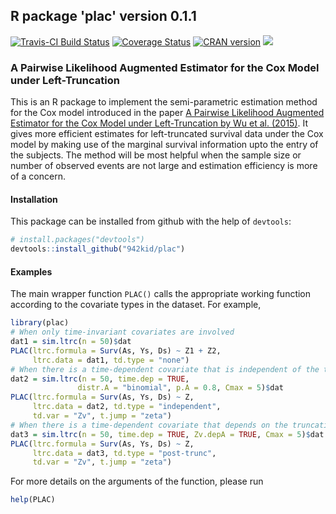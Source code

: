 ## R package 'plac' version 0.1.1

[![Travis-CI Build Status](https://travis-ci.org/942kid/plac.svg?branch=master)](https://travis-ci.org/942kid/plac)
[![Coverage Status](https://img.shields.io/codecov/c/github/942kid/plac/master.svg)](https://codecov.io/github/942kid/plac?branch=master)
[![CRAN version](http://www.r-pkg.org/badges/version/plac)](https://cran.r-project.org/package=plac)
![](http://cranlogs.r-pkg.org/badges/grand-total/plac)


### A Pairwise Likelihood Augmented Estimator for the Cox Model under Left-Truncation 

This is an R package to implement the semi-parametric estimation method for the Cox model introduced in the paper [<it>A Pairwise Likelihood Augmented Estimator for the Cox Model under Left-Truncation</it> by Wu et al. (2015)](http://biostats.bepress.com/umichbiostat/paper118/).
It gives more efficient estimates for left-truncated survival data under the Cox model by making use of the marginal survival information upto the entry of the subjects.
The method will be most helpful when the sample size or number of observed events are not large and estimation efficiency is more of a concern.

####  Installation 

This package can be installed from github with the help of `devtools`:

```R
# install.packages("devtools")
devtools::install_github("942kid/plac")
```

#### Examples

The main wrapper function `PLAC()` calls the appropriate working function according to the covariate types in the dataset. For example,

```R
library(plac)
# When only time-invariant covariates are involved
dat1 = sim.ltrc(n = 50)$dat
PLAC(ltrc.formula = Surv(As, Ys, Ds) ~ Z1 + Z2,
     ltrc.data = dat1, td.type = "none")
# When there is a time-dependent covariate that is independent of the truncation time
dat2 = sim.ltrc(n = 50, time.dep = TRUE,
               distr.A = "binomial", p.A = 0.8, Cmax = 5)$dat
PLAC(ltrc.formula = Surv(As, Ys, Ds) ~ Z,
     ltrc.data = dat2, td.type = "independent",
     td.var = "Zv", t.jump = "zeta")
# When there is a time-dependent covariate that depends on the truncation time
dat3 = sim.ltrc(n = 50, time.dep = TRUE, Zv.depA = TRUE, Cmax = 5)$dat
PLAC(ltrc.formula = Surv(As, Ys, Ds) ~ Z,
     ltrc.data = dat3, td.type = "post-trunc",
     td.var = "Zv", t.jump = "zeta")
```

For more details on the arguments of the function, please run

```R
help(PLAC)
```
